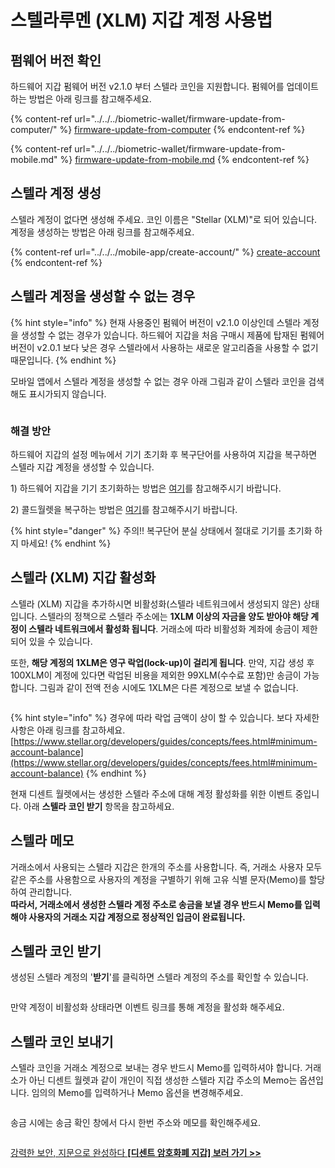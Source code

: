 # 스텔라루멘 (XLM) 지갑 계정 사용법

## 펌웨어 버전 확인 <a href="#check-the-firmware-version" id="check-the-firmware-version"></a>

하드웨어 지갑 펌웨어 버전 v2.1.0 부터 스텔라 코인을 지원합니다. 펌웨어를 업데이트하는 방법은 아래 링크를 참고해주세요.

{% content-ref url="../../../biometric-wallet/firmware-update-from-computer/" %}
[firmware-update-from-computer](../../../biometric-wallet/firmware-update-from-computer/)
{% endcontent-ref %}

{% content-ref url="../../../biometric-wallet/firmware-update-from-mobile.md" %}
[firmware-update-from-mobile.md](../../../biometric-wallet/firmware-update-from-mobile.md)
{% endcontent-ref %}

## 스텔라 계정 생성 <a href="#how-to-create-a-stellar-lumen-xlm-account" id="how-to-create-a-stellar-lumen-xlm-account"></a>

스텔라 계정이 없다면 생성해 주세요. 코인 이름은 "Stellar (XLM)"로 되어 있습니다.  계정을 생성하는 방법은 아래 링크를 참고해주세요.

{% content-ref url="../../../mobile-app/create-account/" %}
[create-account](../../../mobile-app/create-account/)
{% endcontent-ref %}

## 스텔라 계정을 생성할 수 없는 경우  <a href="#if-you-cant-create-a-stellar-account" id="if-you-cant-create-a-stellar-account"></a>

{% hint style="info" %}
현재 사용중인 펌웨어 버전이 v2.1.0 이상인데 스텔라 계정을 생성할 수 없는 경우가 있습니다. 하드웨어 지갑을 처음 구매시 제품에 탑재된 펌웨어 버전이 v2.0.1 보다 낮은 경우 스텔라에서 사용하는 새로운 알고리즘을 사용할 수 없기 때문입니다.
{% endhint %}

모바일 앱에서 스텔라 계정을 생성할 수 없는 경우 아래 그림과 같이 스텔라 코인을 검색해도 표시가되지 않습니다.

<div align="left"><img src="../../../.gitbook/assets/37.png" alt=""></div>

### 해결 방안 <a href="#solution" id="solution"></a>

하드웨어 지갑의 설정 메뉴에서 기기 초기화 후 복구단어를 사용하여 지갑을 복구하면 스텔라 지갑 계정을 생성할 수 있습니다.

1\) 하드웨어 지갑을 기기 초기화하는 방법은 [여기](https://userguide.dcentwallet.com/v/kr/biometric-wallet/setting-menu#undefined-8)를 참고해주시기 바랍니다.

2\) 콜드월렛을 복구하는 방법은 [여기](https://userguide.dcentwallet.com/v/kr/biometric-wallet/recovery)를 참고해주시기 바랍니다.&#x20;

{% hint style="danger" %}
주의!! 복구단어 분실 상태에서 절대로 기기를 초기화 하지 마세요!&#x20;
{% endhint %}

## 스텔라 (XLM) 지갑 활성화 <a href="#stellar-xlm-wallet-activation" id="stellar-xlm-wallet-activation"></a>

스텔라 (XLM) 지갑을 추가하시면 비활성화(스텔라 네트워크에서 생성되지 않은) 상태입니다. 스텔라의 정책으로 스텔라 주소에는 **1XLM 이상의 자금을 양도 받아야 해당 계정이 스텔라 네트워크에서 활성화 됩니다**. 거래소에 따라 비활성화 계좌에 송금이 제한되어 있을 수 있습니다.&#x20;

또한, **해당 계정의 1XLM은 영구 락업(lock-up)이 걸리게 됩니다**. 만약, 지갑 생성 후 100XLM이 계정에 있다면 락업된 비용을 제외한 99XLM(수수료 포함)만 송금이 가능합니다. 그림과 같이 전액 전송 시에도 1XLM은 다른 계정으로 보낼 수 없습니다.

<div align="left"><img src="../../../.gitbook/assets/38.png" alt=""></div>

{% hint style="info" %}
경우에 따라 락업 금액이 상이 할 수 있습니다. 보다 자세한 사항은 아래 링크를 참고하세요.\
[https://www.stellar.org/developers/guides/concepts/fees.html#minimum-account-balance](https://www.stellar.org/developers/guides/concepts/fees.html#minimum-account-balance)
{% endhint %}

현재 디센트 월렛에서는 생성한 스텔라 주소에 대해 계정 활성화를 위한 이벤트 중입니다. 아래 **스텔라 코인 받기** 항목을 참고하세요.&#x20;

## 스텔라 메모 <a href="#stellar-memo" id="stellar-memo"></a>

거래소에서 사용되는 스텔라 지갑은 한개의 주소를 사용합니다. 즉, 거래소 사용자 모두 같은 주소를 사용함으로 사용자의 계정을 구별하기 위해 고유 식별 문자(Memo)를 할당하여 관리합니다.\
**따라서, 거래소에서 생성한 스텔라 계정 주소로 송금을 보낼 경우 반드시 Memo를 입력해야 사용자의 거래소 지갑 계정으로 정상적인 입금이 완료됩니다.**

## 스텔라 코인 받기 <a href="#receive-stellar-coin" id="receive-stellar-coin"></a>

생성된 스텔라 계정의 '**받기**'를 클릭하면 스텔라 계정의 주소를 확인할 수 있습니다.

<div align="left"><img src="../../../.gitbook/assets/39.png" alt=""></div>

&#x20;만약 계정이 비활성화 상태라면 이벤트 링크를 통해 계정을 활성화 해주세요.

## 스텔라 코인 보내기 <a href="#sending-stellar-coin" id="sending-stellar-coin"></a>

스텔라 코인을 거래소 계정으로 보내는 경우 반드시 Memo를 입력하셔야 합니다. 거래소가 아닌 디센트 월렛과 같이 개인이 직접 생성한 스텔라 지갑 주소의 Memo는 옵션입니다. 임의의 Memo를 입력하거나 Memo 옵션을 변경해주세요.

<div align="left"><img src="../../../.gitbook/assets/40.png" alt=""></div>

송금 시에는 송금 확인 창에서 다시 한번 주소와 메모를 확인해주세요.

<div align="left"><img src="../../../.gitbook/assets/41.png" alt=""></div>

[강력한 보안, 지문으로 완성하다 **\[디센트 암호화폐 지갑\] 보러 가기 >>**](https://store-kr.dcentwallet.com/pages/dcent-biometric-crypto-wallet?utm_source=userguide\&utm_medium=dcent-web\&utm_campaign=202406_xlm)

<figure><img src="../../../.gitbook/assets/dcent-biometric-crypto-wallet_banner 1.png" alt=""><figcaption></figcaption></figure>
